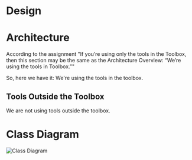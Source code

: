# Design

# Architecture

<!-- Is this a web application, a mobile application (React Native, iOS, Android?), a desktop application, and so forth? How do the different components (client, server, and so forth) communicate? Don’t simply list tools; tell a story. -->
According to the assignment "If you’re using only the tools in the Toolbox, then this section may be the same as the Architecture Overview: “We’re using the tools in Toolbox.”"

So, here we have it: We're using the tools in the toolbox.

## Tools Outside the Toolbox

<!-- For each tool: What is it? Why did you choose it? Where do you get it? How do you learn it? Follow the model of how we presented the tools in the Toolbox. Cute original drawings encouraged. -->
We are not using tools outside the toolbox.

# Class Diagram

![Class Diagram](https://lh3.googleusercontent.com/_n4LL6Y0SFUvfxJEXrysS5dkkSVDF0exhJS_iL7rCIw1T_duhgF4bpblT3rS2L9TnmdrGBYbOd8eViXgsvCJKgsRrXE5n3RkmeVRMbziNef9qvMzi6jNK2QGydVaQxA4kDzBbVnxX0qE3varveFawOZc0d_05SQrZcnT-ljkmxlf_bL4xbwavjf4ppeXWzAD6MbvnuBFErYi_KD38GZOZIEO_u_RJWIlKyT5sYpEGLpzOItTz1V_sDtURNlW_IXOD5dh47FN8atgQl6FLKPDExnR5a1VXeay6J3n399clz5iQW5sdOEThnwmb0UQ4J6x7PXhFbGFiRc-F0dXr9JsIRe539PHRw4rXEUGLnKiDv0gyPybw0t52e476ZvOwWsVOkIBtKnfDqAxOVBXY_rxC9CrQ34RSpupq9xlx0NmW0orZQYF-L0T3B5eZXNMZby8KZrO3vLVda_Bes_51uEhWGZBoswWuBcbjb9M4sYnk8ZRMqHq_mwULX7zJYqYKi7hvpWkcvnwfvMsGMrDiNPTv2gpoFH0omzdsrP9RcKMAvUhJ5pXQEf2PMRocLTY-yBdGTC77Iv61J9a4Bi3gar7CLDcAx9gnkNYXl1u8-Uq_ySm86Bz_LIHZuOeSfatXLOVGintitX637mrCec5t3YEmYB9exTNFcpX5lCodQeTQFup_Z49WEC0tRY=w421-h694-no)
